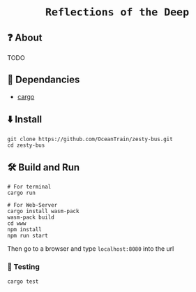 <div align="center">

  <h1><code>Reflections of the Deep</code></h1>

 </div>


## 	&#10067; About

TODO

## 🐧 Dependancies

* [cargo](https://doc.rust-lang.org/cargo/getting-started/installation.html)

## ⬇️ Install

```
git clone https://github.com/OceanTrain/zesty-bus.git
cd zesty-bus
```


## 🛠️ Build and Run

```
# For terminal
cargo run

# For Web-Server
cargo install wasm-pack
wasm-pack build
cd www
npm install
npm run start
```

Then go to a browser and type `localhost:8080` into the url

### 🔬 Testing

```
cargo test
```
